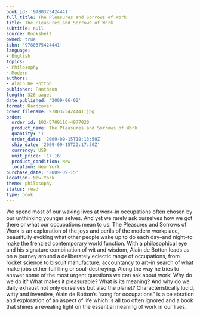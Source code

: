 ```yaml
---
book_id: '9780375424441'
full_title: The Pleasures and Sorrows of Work
title: The Pleasures and Sorrows of Work
subtitle: null
source: Bookshelf
owned: true
isbn: '9780375424441'
language:
- English
topics:
- Philosophy
- Modern
authors:
- Alain De Botton
publisher: Pantheon
length: 326 pages
date_published: '2009-06-02'
format: Hardcover
cover_filename: 9780375424441.jpg
order:
  order_id: 102-5709116-4977020
  product_name: The Pleasures and Sorrows of Work
  quantity: '1'
  order_date: '2009-09-15T19:13:59Z'
  ship_date: '2009-09-15T22:17:30Z'
  currency: USD
  unit_price: '17.16'
  product_condition: New
  location: New York
purchase_date: '2009-09-15'
location: New York
theme: philosophy
status: read
type: book
---
```

We spend most of our waking lives at work–in occupations often chosen by our unthinking younger selves. And yet we rarely ask ourselves how we got there or what our occupations mean to us.
The Pleasures and Sorrows of Work is an exploration of the joys and perils of the modern workplace, beautifully evoking what other people wake up to do each day–and night–to make the frenzied contemporary world function. With a philosophical eye and his signature combination of wit and wisdom, Alain de Botton leads us on a journey around a deliberately eclectic range of occupations, from rocket science to biscuit manufacture, accountancy to art–in search of what make jobs either fulfilling or soul-destroying.
Along the way he tries to answer some of the most urgent questions we can ask about work: Why do we do it? What makes it pleasurable? What is its meaning? And why do we daily exhaust not only ourselves but also the planet? Characteristically lucid, witty and inventive, Alain de Botton’s “song for occupations” is a celebration and exploration of an aspect of life which is all too often ignored and a book that shines a revealing light on the essential meaning of work in our lives.
